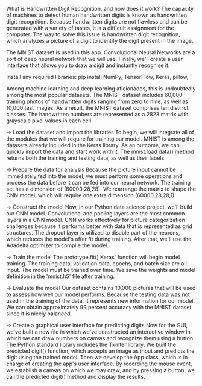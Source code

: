 What is Handwritten Digit Recognition, and how does it work?
The capacity of machines to detect human handwritten digits is known as handwritten digit recognition. Because handwritten digits are not flawless and can be generated with a variety of tastes, it is a difficult assignment for the computer. The way to solve this issue is handwritten digit recognition, which analyzes a picture of a digit to identify the digit present in the image.

The MNIST dataset is used in this app. Convolutional Neural Networks are a sort of deep neural network that we will use. Finally, we'll create a user interface that allows you to draw a digit and instantly recognise it.

Install any required libraries:
    pip install NumPy, TensorFlow, Keras, pillow,
    
Among machine learning and deep learning aficionados, this is undoubtedly among the most popular datasets. The MNIST dataset includes 60,000 training photos of handwritten digits ranging from zero to nine, as well as 10,000 test images. As a result, the MNIST dataset comprises ten distinct classes. The handwritten numbers are represented as a 2828 matrix with grayscale pixel values in each cell.

-> Load the dataset and import the libraries
To begin, we will integrate all of the modules that we will require for training our model. MNIST is among the datasets already included in the Keras library. As an outcome, we can quickly import the data and start work with it. The mnist.load data() method returns both the training and testing data, as well as their labels.

-> Prepare the data for analysis
Because the picture input cannot be immediately fed into the model, we must perform some operations and process the data before it can be fed into our neural network. The training set has a dimension of (60000,28,28). We rearrange the matrix to shape the CNN model, which will require one extra dimension (60000,28,28,1).

-> Construct the model
Now, in our Python data science project, we'll build our CNN model. Convolutional and pooling layers are the most common layers in a CNN model. CNN works effectively for picture categorization challenges because it performs better with data that is represented as grid structures. The dropout layer is utilized to disable part of the neurons, which reduces the model's offer fit during training. After that, we'll use the Adadelta optimizer to compile the model.

-> Train the model
The prototype.fit()  Keras' function will begin model training. The training data, validation data, epochs, and batch size are all input. The model must be trained over time. We save the weights and model definition in the 'mnist.h5' file after training.

-> Evaluate the model
Our dataset contains 10,000 pictures that will be used to assess how well our model performs. Because the testing data was not used in the training of the data, it represents new information for our model. We can obtain approximately 99 percent accuracy with the MNIST dataset since it is nicely balanced.

-> Create a graphical user interface for predicting digits
Now for the GUI, we've built a new file in which we've constructed an interactive window in which we can draw numbers on canvas and recognize them using a button. The Python standard library includes the Tkinter library. We built the predicted digit() function, which accepts an image as input and predicts the digit using the trained model.
Then we develop the App class, which is in charge of creating the app's user interface. By recording the mouse event, we establish a canvas on which we may draw, and by pressing a button, we call the predicted digit() method and display the results.
